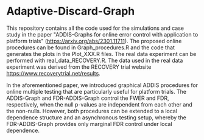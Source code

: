 # Adaptive-Discard-Graph

This repository contains all the code used for the simulations and case study in the paper "ADDIS-Graphs for online
error control with application to platform trials" (https://arxiv.org/abs/2301.11711). The proposed online procedures can be found in Graph_procedures.R and the code that generates the plots in the Plot_XXX.R files. The real data experiment can be performed with real_data_RECOVERY.R. The data used in the real data experiment was derived from the RECOVERY trial website https://www.recoverytrial.net/results. 

In the aforementioned paper, we introduced graphical ADDIS procedures for online multiple testing that are particularly useful for platform trials. The ADDIS-Graph and FDR-ADDIS-Graph control the FWER and FDR, respectively, when the null p-values are independent from each other and the non-nulls. However, both procedures can be extended to a local dependence structure and an asynchronous testing setup, whereby the FDR-ADDIS-Graph provides only marginal FDR control under local dependence.
